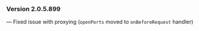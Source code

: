 
### Version 2.0.5.899

— Fixed issue with proxying (`openPorts` moved to `onBeforeRequest` handler)
